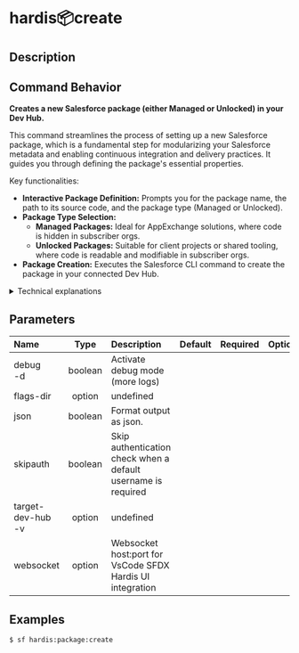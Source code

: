 <!-- This file has been generated with command 'sf hardis:doc:plugin:generate'. Please do not update it manually or it may be overwritten -->
# hardis:package:create

## Description


## Command Behavior

**Creates a new Salesforce package (either Managed or Unlocked) in your Dev Hub.**

This command streamlines the process of setting up a new Salesforce package, which is a fundamental step for modularizing your Salesforce metadata and enabling continuous integration and delivery practices. It guides you through defining the package's essential properties.

Key functionalities:

- **Interactive Package Definition:** Prompts you for the package name, the path to its source code, and the package type (Managed or Unlocked).
- **Package Type Selection:**
  - **Managed Packages:** Ideal for AppExchange solutions, where code is hidden in subscriber orgs.
  - **Unlocked Packages:** Suitable for client projects or shared tooling, where code is readable and modifiable in subscriber orgs.
- **Package Creation:** Executes the Salesforce CLI command to create the package in your connected Dev Hub.

<details markdown="1">
<summary>Technical explanations</summary>

The command's technical implementation involves:

- **Interactive Prompts:** Uses the `prompts` library to gather necessary information from the user, such as `packageName`, `packagePath`, and `packageType`.
- **Salesforce CLI Integration:** It constructs and executes the `sf package create` command, passing the user-provided details as arguments.
- **`execSfdxJson`:** This utility is used to execute the Salesforce CLI command and capture its JSON output, which includes the newly created package's ID.
- **User Feedback:** Provides clear messages to the user about the successful creation of the package, including its ID and the associated Dev Hub.
</details>


## Parameters

|Name|Type|Description|Default|Required|Options|
|:---|:--:|:----------|:-----:|:------:|:-----:|
|debug<br/>-d|boolean|Activate debug mode (more logs)||||
|flags-dir|option|undefined||||
|json|boolean|Format output as json.||||
|skipauth|boolean|Skip authentication check when a default username is required||||
|target-dev-hub<br/>-v|option|undefined||||
|websocket|option|Websocket host:port for VsCode SFDX Hardis UI integration||||

## Examples

```shell
$ sf hardis:package:create
```


